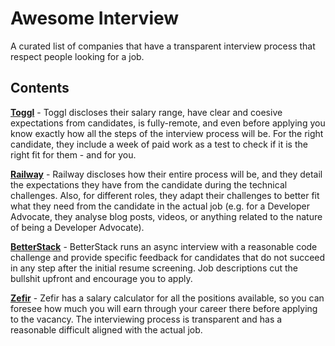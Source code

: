 # Awesome Interview
A curated list of companies that have a transparent interview process that respect people looking for a job.

## Contents
**[Toggl](https://toggl.com/jobs/#jobs)** - Toggl discloses their salary range, have clear and coesive expectations from candidates, is fully-remote, and even before applying you know exactly how all the steps of the interview process will be. For the right candidate, they include a week of paid work as a test to check if it is the right fit for them - and for you.

**[Railway](https://railway.app/careers)** - Railway discloses how their entire process will be, and they detail the expectations they have from the candidate during the technical challenges. Also, for different roles, they adapt their challenges to better fit what they need from the candidate in the actual job (e.g. for a Developer Advocate, they analyse blog posts, videos, or anything related to the nature of being a Developer Advocate).

**[BetterStack](https://betterstack.com/careers/engineering)** - BetterStack runs an async interview with a reasonable code challenge and provide specific feedback for candidates that do not succeed in any step after the initial resume screening. Job descriptions cut the bullshit upfront and encourage you to apply.

**[Zefir](https://jobs.zefir.fr/)** - Zefir has a salary calculator for all the positions available, so you can foresee how much you will earn through your career there before applying to the vacancy. The interviewing process is transparent and has a reasonable difficult aligned with the actual job. 
